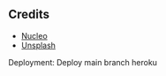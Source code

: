 ## Credits

- [Nucleo](https://nucleoapp.com/)
- [Unsplash](https://unsplash.com/)

Deployment: Deploy main branch heroku
